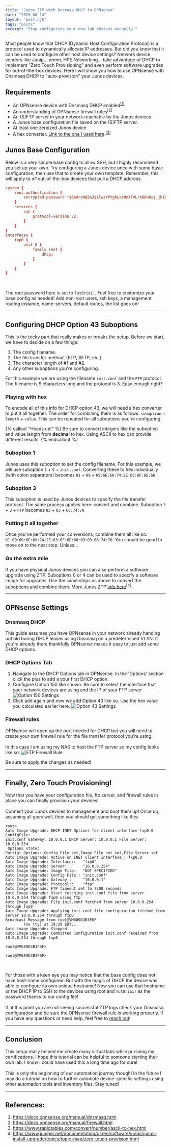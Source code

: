 ```yaml
---
title: "Junos ZTP with Dnsmasq DHCP in OPNsense"
date: "2025-08-14"
layout: "post.njk"
tags: "posts"
excerpt: "Stop configuring your new lab devices manually!"
---
```


Most people know that DHCP (Dynamic Host Configuration Protocol) is a protocol used to dynamically allocate IP addresses. But did you know that it can be used to configure other host device settings? Network device vendors like Junip... *ermm*, HPE Networking... take advantage of DHCP to implement "Zero Touch Provisioning" and even perform software upgrades for out-of-the-box devices. Here I will show you how to use OPNsense with Dnsmasq DHCP to "auto-provision" your Junos devices.


## Requirements

* An OPNsense device with Dnsmasq DHCP enabled<sup>[[1]](#bottom)</sup>
* An understanding of OPNsense firewall rules<sup>[[2]](#bottom)</sup>
* An (S)FTP server in your network reachable by the Junos devices
* A Junos base configuration file saved on the (S)FTP server.
* At least one zeroized Junos device
* A hex converter. [Link to the one I used here](https://www.rapidtables.com/convert/number/ascii-to-hex.html).<sup>[[3]](#bottom)</sup>


## Junos Base Configuration

Below is a very simple base config to allow SSH, but I highly recommend you set up your own. Try configuring a Junos device once with some basic configuration, then use that to create your own template. Remember, this will apply to *all* out-of-the-box devices that pull a DHCP address.

```conf
system {
    root-authentication {
        encrypted-password "$6$9rdHQ5nJ$ilwzYPYghLkr9mXFVLrXRKnOaj.jhIDwYLT31w0//bunn1JSPUxVNEkGuoBoRinJrMiOKJKLCWsuLmyBcejzD0"; ## SECRET-DATA
    }
    services {
        ssh {
            protocol-version v2;
        }
    }
}
interfaces {
    fxp0 {
        unit 0 {
            family inet {
                dhcp;
            }
        }
    }
}
```
<br>

The root password here is set to `Tut0ria1!`. Feel free to customize your base config as needed! Add non-root users, ssh keys, a management routing instance, name-servers, default routes, the list goes on!

---

## Configuring DHCP Option 43 Suboptions

This is the tricky part that really makes or breaks the setup. Before we start, we have to decide on a few things:

1. The config filename.
2. The file transfer method. (FTP, SFTP, etc.)
3. The character length of #1 and #2.
4. Any other suboptions you're configuring.

For this example we are using the filename `init.conf` and the `FTP` protocol. The filename is 9 characters long and the protocol is 3. Easy enough right?
<br>

### Playing with hex

To encode all of this info for DHCP option 43, we will need a hex converter to put it all together. The order for combining them is as follows: `suboption` + `length` + `value`. This can be repeated for all suboptions you're configuring.

{% callout "Heads up!" %}
Be sure to convert integers like the suboption and value length from <b>decimal</b> to hex. Using ASCII to hex can provide different results.
{% endcallout %}

### Suboption 1

Junos uses this suboption to set the config filename. For this example, we will use suboption `1` + `9` + `init.conf`. Converting these to hex individually (with colon separators) becomes `01` + `09` + `69:6E:69:74:2E:63:6F:6E:66`

### Suboption 3
This suboption is used by Junos devices to specify the file transfer protocol. The same process applies here: convert and combine. Suboption `3` + `3` + `FTP` becomes `03` + `03` + `66:74:70`

### Putting it all together
Once you've performed your conversions, combine them all like so: `01:09:69:6E:69:74:2E:63:6F:6E:66:03:03:66:74:70`. You should be good to move on to the next step. Unless...

### Go the extra mile
If you have physical Junos devices you can also perform a software upgrade using ZTP. Suboptions 0 or 4 can be used to specify a software image for upgrades. Use the same steps as above to convert the suboptions and combine them. More Junos ZTP [info here](https://www.juniper.net/documentation/us/en/software/junos/junos-install-upgrade/topics/topic-map/zero-touch-provision.html)<sup>[[4]](#bottom)</sup>.

---

## OPNsense Settings

### Dnsmasq DHCP

This guide assumes you have OPNsense in your network already handing out old boring DHCP leases using Dnsmasq on a predetermined VLAN. If you're already there thankfully OPNsense makes it easy to just add some DHCP options.

### DHCP Options Tab

1. Navigate to the DHCP Options tab in OPNsense. In the 'Options' section click the plus to add a your first DHCP option.
2. Configure Option 150 like shown. Be sure to select the interface that your network devices are using and the IP of your FTP server.
![Option 150 Settings](/assets/images/8.14.25/option150.png)
3. Click add again and now we add Option 43 like so. Use the hex value you calculated earlier here.
![Option 43 Settings](/assets/images/8.14.25/option43.png)

### Firewall rules

OPNsense will open up the port needed for DHCP but you will need to create your own firewall rule for the file transfer protocol you're using.
<br>
<br>
In this case I am using my NAS to host the FTP server so my config looks like so:
![FTP Firewall Rule](/assets/images/8.14.25/firewallrule.png)
<br>

Be sure to apply the changes as needed!

---

## Finally, Zero Touch Provisioning!

Now that you have your configuration file, ftp server, and firewall rules in place you can finally provision your devices!
<br>
<br>
Connect your Junos devices to management and boot them up! Once up, assuming all goes well, then you should get something like this:

```log
root> 
Auto Image Upgrade: DHCP INET Options for client interface fxp0.0 ConfigFile:
init.conf Gateway: 10.0.0.1 DHCP Server: 10.0.0.1 File Server: 10.0.0.254
 Options state:
Partial Options::Config File set,Image File not set,File Server set
Auto Image Upgrade: Active on INET client interface : fxp0.0
Auto Image Upgrade: Interface::   "fxp0"
Auto Image Upgrade: Server::      "10.0.0.254"
Auto Image Upgrade: Image File::  "NOT SPECIFIED"
Auto Image Upgrade: Config File:: "init.conf"
Auto Image Upgrade: Gateway::     "10.0.0.1"
Auto Image Upgrade: Protocol::    "ftp"
Auto Image Upgrade: FTP timeout set to 7200 seconds
Auto Image Upgrade: Start fetching init.conf file from server 10.0.0.254 through fxp0 using ftp
Auto Image Upgrade: File init.conf fetched from server 10.0.0.254 through fxp0
Auto Image Upgrade: Applying init.conf file configuration fetched from server 10.0.0.254 through fxp0
Broadcast Message from root@VM689D3B3F6F
        (no tty) at 19:29 EDT...
Auto image Upgrade: Stopped
Auto Image Upgrade: Committed Configuration init.conf received from 10.0.0.254 through fxp0

root@VM689D3B3F6F> 

root@VM689D3B3F6F> 
```
<br>

For those with a keen eye you may notice that the base config does not have host-name configured. But with the magic of DHCP the device was able to configure its own unique hostname! Now you can use that hostname or the DHCP IP to SSH to the devices using root and `Tut0ria1!` as the password thanks to our config file!
<br>
<br>
If at this point you are not seeing successful ZTP logs check your Dnsmasq configuration and be sure the OPNsense firewall rule is working properly. If you have any questions or need help, feel free to [reach out](/#contact)!

---

## Conclusion

This setup really helped me create many virtual labs while pursuing my certifications. I hope this tutorial can be helpful to someone starting their own lab. I know I could have used this a long time ago for sure! 
<br>
<br>
This is only the beginning of our automation journey though! In the future I may do a tutorial on how to further automate device-specific settings using other automation tools and inventory files. Stay tuned!

---

## References: 

1. <https://docs.opnsense.org/manual/dnsmasq.html>
2. <https://docs.opnsense.org/manual/firewall.html>
3. <https://www.rapidtables.com/convert/number/ascii-to-hex.html>
4. <https://www.juniper.net/documentation/us/en/software/junos/junos-install-upgrade/topics/topic-map/zero-touch-provision.html>
